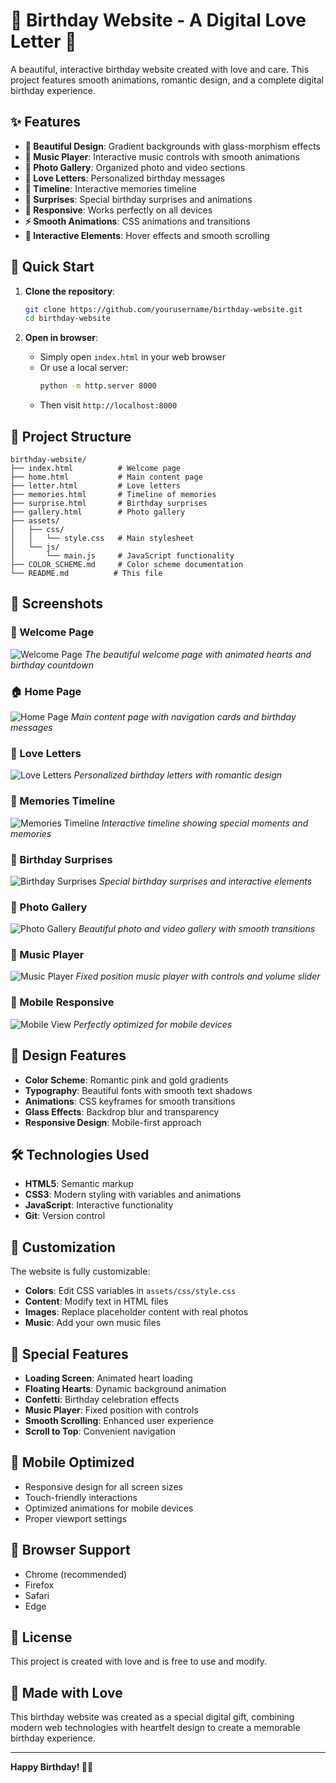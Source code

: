# 🎂 Birthday Website - A Digital Love Letter 💖

A beautiful, interactive birthday website created with love and care. This project features smooth animations, romantic design, and a complete digital birthday experience.

## ✨ Features

- **🎨 Beautiful Design**: Gradient backgrounds with glass-morphism effects
- **🎵 Music Player**: Interactive music controls with smooth animations
- **📸 Photo Gallery**: Organized photo and video sections
- **💌 Love Letters**: Personalized birthday messages
- **📅 Timeline**: Interactive memories timeline
- **🎁 Surprises**: Special birthday surprises and animations
- **📱 Responsive**: Works perfectly on all devices
- **⚡ Smooth Animations**: CSS animations and transitions
- **🎯 Interactive Elements**: Hover effects and smooth scrolling

## 🚀 Quick Start

1. **Clone the repository**:
   ```bash
   git clone https://github.com/yourusername/birthday-website.git
   cd birthday-website
   ```

2. **Open in browser**:
   - Simply open `index.html` in your web browser
   - Or use a local server:
     ```bash
     python -m http.server 8000
     ```
   - Then visit `http://localhost:8000`

## 📁 Project Structure

```
birthday-website/
├── index.html          # Welcome page
├── home.html           # Main content page
├── letter.html         # Love letters
├── memories.html       # Timeline of memories
├── surprise.html       # Birthday surprises
├── gallery.html        # Photo gallery
├── assets/
│   ├── css/
│   │   └── style.css   # Main stylesheet
│   └── js/
│       └── main.js     # JavaScript functionality
├── COLOR_SCHEME.md     # Color scheme documentation
└── README.md          # This file
```

## 📸 Screenshots

### 🎂 Welcome Page
![Welcome Page](screenshots/welcome-page.png)
*The beautiful welcome page with animated hearts and birthday countdown*

### 🏠 Home Page
![Home Page](screenshots/home-page.png)
*Main content page with navigation cards and birthday messages*

### 💌 Love Letters
![Love Letters](screenshots/letter-page.png)
*Personalized birthday letters with romantic design*

### 📅 Memories Timeline
![Memories Timeline](screenshots/memories-page.png)
*Interactive timeline showing special moments and memories*

### 🎁 Birthday Surprises
![Birthday Surprises](screenshots/surprise-page.png)
*Special birthday surprises and interactive elements*

### 📸 Photo Gallery
![Photo Gallery](screenshots/gallery-page.png)
*Beautiful photo and video gallery with smooth transitions*

### 🎵 Music Player
![Music Player](screenshots/music-player.png)
*Fixed position music player with controls and volume slider*

### 📱 Mobile Responsive
![Mobile View](screenshots/mobile-view.png)
*Perfectly optimized for mobile devices*

## 🎨 Design Features

- **Color Scheme**: Romantic pink and gold gradients
- **Typography**: Beautiful fonts with smooth text shadows
- **Animations**: CSS keyframes for smooth transitions
- **Glass Effects**: Backdrop blur and transparency
- **Responsive Design**: Mobile-first approach

## 🛠️ Technologies Used

- **HTML5**: Semantic markup
- **CSS3**: Modern styling with variables and animations
- **JavaScript**: Interactive functionality
- **Git**: Version control

## 💝 Customization

The website is fully customizable:

- **Colors**: Edit CSS variables in `assets/css/style.css`
- **Content**: Modify text in HTML files
- **Images**: Replace placeholder content with real photos
- **Music**: Add your own music files

## 🌟 Special Features

- **Loading Screen**: Animated heart loading
- **Floating Hearts**: Dynamic background animation
- **Confetti**: Birthday celebration effects
- **Music Player**: Fixed position with controls
- **Smooth Scrolling**: Enhanced user experience
- **Scroll to Top**: Convenient navigation

## 📱 Mobile Optimized

- Responsive design for all screen sizes
- Touch-friendly interactions
- Optimized animations for mobile devices
- Proper viewport settings

## 🎯 Browser Support

- Chrome (recommended)
- Firefox
- Safari
- Edge

## 📄 License

This project is created with love and is free to use and modify.

## 💌 Made with Love

This birthday website was created as a special digital gift, combining modern web technologies with heartfelt design to create a memorable birthday experience.

---

**Happy Birthday! 🎉💖** 